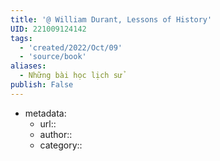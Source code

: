 ```yaml
---
title: '@ William Durant, Lessons of History'
UID: 221009124142
tags:
  - 'created/2022/Oct/09'
  - 'source/book'
aliases:
  - Những bài học lịch sử
publish: False
---
```

- metadata:
	- url::
	- author::
	- category::
